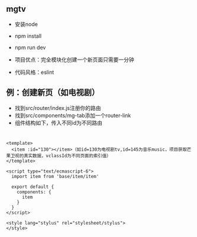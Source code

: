 ## mgtv
* 安装node
* npm install
* npm run dev

* 项目优点：完全模块化创建一个新页面只需要一分钟
* 代码风格：eslint

## 例：创建新页（如电视剧）
* 找到src/router/index.js注册你的路由
* 找到src/components/mg-tab添加一个router-link
* 组件结构如下，传入不同id为不同路由
#
    <template>
      <item :id="130"></item>（如id=130为电视剧tv,id=145为音乐music，项目获取芒果卫视的真实数据，vclassId为不同页面的索引值）
    </template>

    <script type="text/ecmascript-6">
      import item from 'base/item/item'

      export default {
        components: {
          item
        }
      }
    </script>

    <style lang="stylus" rel="stylesheet/stylus">
    </style>
